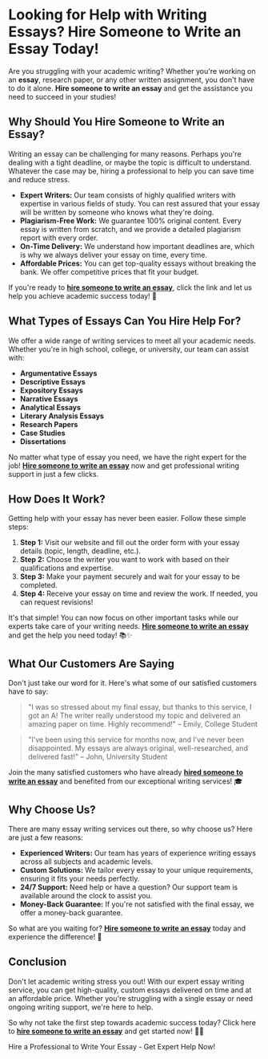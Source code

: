 <h1>Looking for Help with Writing Essays? Hire Someone to Write an Essay Today!</h1>

<p>Are you struggling with your academic writing? Whether you're working on an <strong>essay</strong>, research paper, or any other written assignment, you don't have to do it alone. <strong>Hire someone to write an essay</strong> and get the assistance you need to succeed in your studies!</p>

<h2>Why Should You Hire Someone to Write an Essay?</h2>

<p>Writing an essay can be challenging for many reasons. Perhaps you're dealing with a tight deadline, or maybe the topic is difficult to understand. Whatever the case may be, hiring a professional to help you can save time and reduce stress.</p>

<ul>
  <li><strong>Expert Writers:</strong> Our team consists of highly qualified writers with expertise in various fields of study. You can rest assured that your essay will be written by someone who knows what they're doing.</li>
  <li><strong>Plagiarism-Free Work:</strong> We guarantee 100% original content. Every essay is written from scratch, and we provide a detailed plagiarism report with every order.</li>
  <li><strong>On-Time Delivery:</strong> We understand how important deadlines are, which is why we always deliver your essay on time, every time.</li>
  <li><strong>Affordable Prices:</strong> You can get top-quality essays without breaking the bank. We offer competitive prices that fit your budget.</li>
</ul>

<p>If you're ready to <a href="https://tinyurl.com/topessay?keyword=hire+someone+to+write+an+essay" target="_blank"><strong>hire someone to write an essay</strong></a>, click the link and let us help you achieve academic success today! 🚀</p>

<h2>What Types of Essays Can You Hire Help For?</h2>

<p>We offer a wide range of writing services to meet all your academic needs. Whether you're in high school, college, or university, our team can assist with:</p>

<ul>
  <li><strong>Argumentative Essays</strong></li>
  <li><strong>Descriptive Essays</strong></li>
  <li><strong>Expository Essays</strong></li>
  <li><strong>Narrative Essays</strong></li>
  <li><strong>Analytical Essays</strong></li>
  <li><strong>Literary Analysis Essays</strong></li>
  <li><strong>Research Papers</strong></li>
  <li><strong>Case Studies</strong></li>
  <li><strong>Dissertations</strong></li>
</ul>

<p>No matter what type of essay you need, we have the right expert for the job! <a href="https://tinyurl.com/topessay?keyword=hire+someone+to+write+an+essay" target="_blank"><strong>Hire someone to write an essay</strong></a> now and get professional writing support in just a few clicks.</p>

<h2>How Does It Work?</h2>

<p>Getting help with your essay has never been easier. Follow these simple steps:</p>

<ol>
  <li><strong>Step 1:</strong> Visit our website and fill out the order form with your essay details (topic, length, deadline, etc.).</li>
  <li><strong>Step 2:</strong> Choose the writer you want to work with based on their qualifications and expertise.</li>
  <li><strong>Step 3:</strong> Make your payment securely and wait for your essay to be completed.</li>
  <li><strong>Step 4:</strong> Receive your essay on time and review the work. If needed, you can request revisions!</li>
</ol>

<p>It's that simple! You can now focus on other important tasks while our experts take care of your writing needs. <a href="https://tinyurl.com/topessay?keyword=hire+someone+to+write+an+essay" target="_blank"><strong>Hire someone to write an essay</strong></a> and get the help you need today! 📚✨</p>

<h2>What Our Customers Are Saying</h2>

<p>Don't just take our word for it. Here's what some of our satisfied customers have to say:</p>

<blockquote>
  <p>"I was so stressed about my final essay, but thanks to this service, I got an A! The writer really understood my topic and delivered an amazing paper on time. Highly recommend!" – Emily, College Student</p>
</blockquote>

<blockquote>
  <p>"I’ve been using this service for months now, and I’ve never been disappointed. My essays are always original, well-researched, and delivered fast!" – John, University Student</p>
</blockquote>

<p>Join the many satisfied customers who have already <a href="https://tinyurl.com/topessay?keyword=hire+someone+to+write+an+essay" target="_blank"><strong>hired someone to write an essay</strong></a> and benefited from our exceptional writing services! 🎓</p>

<h2>Why Choose Us?</h2>

<p>There are many essay writing services out there, so why choose us? Here are just a few reasons:</p>

<ul>
  <li><strong>Experienced Writers:</strong> Our team has years of experience writing essays across all subjects and academic levels.</li>
  <li><strong>Custom Solutions:</strong> We tailor every essay to your unique requirements, ensuring it fits your needs perfectly.</li>
  <li><strong>24/7 Support:</strong> Need help or have a question? Our support team is available around the clock to assist you.</li>
  <li><strong>Money-Back Guarantee:</strong> If you're not satisfied with the final essay, we offer a money-back guarantee.</li>
</ul>

<p>So what are you waiting for? <a href="https://tinyurl.com/topessay?keyword=hire+someone+to+write+an+essay" target="_blank"><strong>Hire someone to write an essay</strong></a> today and experience the difference! 💯</p>

<h2>Conclusion</h2>

<p>Don't let academic writing stress you out! With our expert essay writing service, you can get high-quality, custom essays delivered on time and at an affordable price. Whether you're struggling with a single essay or need ongoing writing support, we're here to help.</p>

<p>So why not take the first step towards academic success today? Click here to <a href="https://tinyurl.com/topessay?keyword=hire+someone+to+write+an+essay" target="_blank"><strong>hire someone to write an essay</strong></a> and get started now! 💪📖</p>
Hire a Professional to Write Your Essay - Get Expert Help Now!
